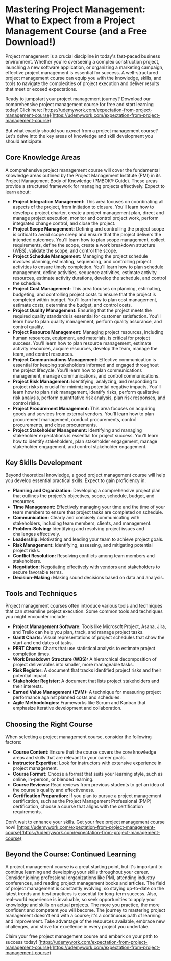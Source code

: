 # Mastering Project Management: What to Expect from a Project Management Course (and a Free Download!)

Project management is a crucial discipline in today's fast-paced business environment. Whether you're overseeing a complex construction project, launching a new software application, or organizing a marketing campaign, effective project management is essential for success. A well-structured project management course can equip you with the knowledge, skills, and tools to navigate the complexities of project execution and deliver results that meet or exceed expectations.

Ready to jumpstart your project management journey?  Download our comprehensive project management course for free and start learning today!  Click here: [https://udemywork.com/expectation-from-project-management-course](https://udemywork.com/expectation-from-project-management-course)

But what exactly should you *expect* from a project management course? Let's delve into the key areas of knowledge and skill development you should anticipate.

## Core Knowledge Areas

A comprehensive project management course will cover the fundamental knowledge areas outlined by the Project Management Institute (PMI) in its Project Management Body of Knowledge (PMBOK® Guide). These areas provide a structured framework for managing projects effectively. Expect to learn about:

*   **Project Integration Management:** This area focuses on coordinating all aspects of the project, from initiation to closure. You'll learn how to develop a project charter, create a project management plan, direct and manage project execution, monitor and control project work, perform integrated change control, and close the project.
*   **Project Scope Management:** Defining and controlling the project scope is critical to avoid scope creep and ensure that the project delivers the intended outcomes. You'll learn how to plan scope management, collect requirements, define the scope, create a work breakdown structure (WBS), validate the scope, and control the scope.
*   **Project Schedule Management:** Managing the project schedule involves planning, estimating, sequencing, and controlling project activities to ensure timely completion. You'll learn how to plan schedule management, define activities, sequence activities, estimate activity resources, estimate activity durations, develop the schedule, and control the schedule.
*   **Project Cost Management:** This area focuses on planning, estimating, budgeting, and controlling project costs to ensure that the project is completed within budget. You'll learn how to plan cost management, estimate costs, determine the budget, and control costs.
*   **Project Quality Management:** Ensuring that the project meets the required quality standards is essential for customer satisfaction. You'll learn how to plan quality management, perform quality assurance, and control quality.
*   **Project Resource Management:** Managing project resources, including human resources, equipment, and materials, is critical for project success. You'll learn how to plan resource management, estimate activity resources, acquire resources, develop the team, manage the team, and control resources.
*   **Project Communications Management:** Effective communication is essential for keeping stakeholders informed and engaged throughout the project lifecycle. You'll learn how to plan communications management, manage communications, and control communications.
*   **Project Risk Management:** Identifying, analyzing, and responding to project risks is crucial for minimizing potential negative impacts. You'll learn how to plan risk management, identify risks, perform qualitative risk analysis, perform quantitative risk analysis, plan risk responses, and control risks.
*   **Project Procurement Management:** This area focuses on acquiring goods and services from external vendors. You'll learn how to plan procurement management, conduct procurements, control procurements, and close procurements.
*   **Project Stakeholder Management:** Identifying and managing stakeholder expectations is essential for project success. You'll learn how to identify stakeholders, plan stakeholder engagement, manage stakeholder engagement, and control stakeholder engagement.

## Key Skills Development

Beyond theoretical knowledge, a good project management course will help you develop essential practical skills. Expect to gain proficiency in:

*   **Planning and Organization:** Developing a comprehensive project plan that outlines the project's objectives, scope, schedule, budget, and resources.
*   **Time Management:** Effectively managing your time and the time of your team members to ensure that project tasks are completed on schedule.
*   **Communication:** Clearly and concisely communicating with stakeholders, including team members, clients, and management.
*   **Problem-Solving:** Identifying and resolving project issues and challenges effectively.
*   **Leadership:** Motivating and leading your team to achieve project goals.
*   **Risk Management:** Identifying, assessing, and mitigating potential project risks.
*   **Conflict Resolution:** Resolving conflicts among team members and stakeholders.
*   **Negotiation:** Negotiating effectively with vendors and stakeholders to secure favorable terms.
*   **Decision-Making:** Making sound decisions based on data and analysis.

## Tools and Techniques

Project management courses often introduce various tools and techniques that can streamline project execution. Some common tools and techniques you might encounter include:

*   **Project Management Software:** Tools like Microsoft Project, Asana, Jira, and Trello can help you plan, track, and manage project tasks.
*   **Gantt Charts:** Visual representations of project schedules that show the start and end dates of tasks.
*   **PERT Charts:** Charts that use statistical analysis to estimate project completion times.
*   **Work Breakdown Structure (WBS):** A hierarchical decomposition of project deliverables into smaller, more manageable tasks.
*   **Risk Register:** A document that tracks identified project risks and their potential impact.
*   **Stakeholder Register:** A document that lists project stakeholders and their interests.
*   **Earned Value Management (EVM):** A technique for measuring project performance against planned costs and schedules.
*   **Agile Methodologies:** Frameworks like Scrum and Kanban that emphasize iterative development and collaboration.

## Choosing the Right Course

When selecting a project management course, consider the following factors:

*   **Course Content:** Ensure that the course covers the core knowledge areas and skills that are relevant to your career goals.
*   **Instructor Expertise:** Look for instructors with extensive experience in project management.
*   **Course Format:** Choose a format that suits your learning style, such as online, in-person, or blended learning.
*   **Course Reviews:** Read reviews from previous students to get an idea of the course's quality and effectiveness.
*   **Certification Preparation:** If you plan to pursue a project management certification, such as the Project Management Professional (PMP) certification, choose a course that aligns with the certification requirements.

Don't wait to enhance your skills. Get your free project management course now! [https://udemywork.com/expectation-from-project-management-course](https://udemywork.com/expectation-from-project-management-course)

## Beyond the Course: Continued Learning

A project management course is a great starting point, but it's important to continue learning and developing your skills throughout your career. Consider joining professional organizations like PMI, attending industry conferences, and reading project management books and articles. The field of project management is constantly evolving, so staying up-to-date on the latest trends and best practices is essential for long-term success. Also, real-world experience is invaluable, so seek opportunities to apply your knowledge and skills on actual projects. The more you practice, the more confident and competent you will become.
The journey to mastering project management doesn't end with a course; it's a continuous path of learning and improvement. Take advantage of the resources available, embrace new challenges, and strive for excellence in every project you undertake.

Claim your free project management course and embark on your path to success today! [https://udemywork.com/expectation-from-project-management-course](https://udemywork.com/expectation-from-project-management-course)
